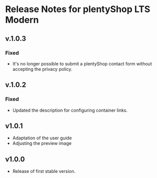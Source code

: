 # Release Notes for plentyShop LTS Modern

## v.1.0.3

### Fixed

- It's no longer possible to submit a plentyShop contact form without accepting the privacy policy.

## v.1.0.2

### Fixed

- Updated the description for configuring container links.

## v1.0.1

- Adaptation of the user guide
- Adjusting the preview image

## v1.0.0

- Release of first stable version.
